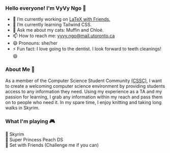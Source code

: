 ### Hello everyone! I'm VyVy Ngo 👋  

- 🔭 I’m currently working on [LaTeX with Friends.](https://github.com/LatexWithFriends)  
- 🌱 I’m currently learning Tailwind CSS.  
- 💬 Ask me about my cats: Muffin and Chloé.  
- 📫 How to reach me: vyvy.ngo@mail.utoronto.ca  
- 😄 Pronouns: she/her  
- ⚡ Fun fact: I love going to the dentist. I look forward to teeth cleanings! 😄  

### About Me 📖
As a member of the Computer Science Student Community [(CSSC)](https://cssc.utm.utoronto.ca/), I want to create a welcoming computer science environment by providing students access to any information they need. Using my experience as a TA and my passion for learning, I grab any information within my reach and pass them on to people who need it. In my spare time, I enjoy knitting and taking long walks in Skyrim.

### What I'm playing 🎮
🐲 Skyrim  
🍑 Super Princess Peach DS  
🔷 Set with Friends (Challenge me if you can)  

